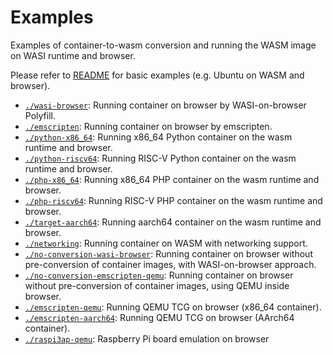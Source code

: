 # Examples 

Examples of container-to-wasm conversion and running the WASM image on WASI runtime and browser.

Please refer to [README](./../README.md) for basic examples (e.g. Ubuntu on WASM and browser).

- [`./wasi-browser`](./wasi-browser/): Running container on browser by WASI-on-browser Polyfill.
- [`./emscripten`](./emscripten/): Running container on browser by emscripten.
- [`./python-x86_64`](./python-x86_64/): Running x86_64 Python container on the wasm runtime and browser.
- [`./python-riscv64`](./python-riscv64/): Running RISC-V Python container on the wasm runtime and browser.
- [`./php-x86_64`](./php-x86_64/): Running x86_64 PHP container on the wasm runtime and browser.
- [`./php-riscv64`](./php-riscv64/): Running RISC-V PHP container on the wasm runtime and browser.
- [`./target-aarch64`](./target-aarch64/): Running aarch64 container on the wasm runtime and browser.
- [`./networking`](./networking/): Running container on WASM with networking support.
- [`./no-conversion-wasi-browser`](./no-conversion-wasi-browser/): Running container on browser without pre-conversion of container images, with WASI-on-browser approach.
- [`./no-conversion-emscripten-qemu`](./no-conversion-emscripten-qemu/): Running container on browser without pre-conversion of container images, using QEMU inside browser.
- [`./emscripten-qemu`](./emscripten-qemu/): Running QEMU TCG on browser (x86_64 container).
- [`./emscripten-aarch64`](./emscripten-aarch64): Running QEMU TCG on browser (AArch64 container).
- [`./raspi3ap-qemu`](./raspi3ap-qemu): Raspberry Pi board emulation on browser
